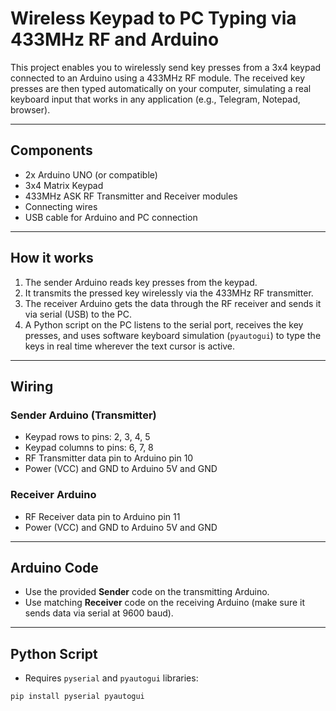 # Wireless Keypad to PC Typing via 433MHz RF and Arduino

This project enables you to wirelessly send key presses from a 3x4 keypad connected to an Arduino using a 433MHz RF module. The received key presses are then typed automatically on your computer, simulating a real keyboard input that works in any application (e.g., Telegram, Notepad, browser).

---

## Components

- 2x Arduino UNO (or compatible)
- 3x4 Matrix Keypad
- 433MHz ASK RF Transmitter and Receiver modules
- Connecting wires
- USB cable for Arduino and PC connection

---

## How it works

1. The sender Arduino reads key presses from the keypad.
2. It transmits the pressed key wirelessly via the 433MHz RF transmitter.
3. The receiver Arduino gets the data through the RF receiver and sends it via serial (USB) to the PC.
4. A Python script on the PC listens to the serial port, receives the key presses, and uses software keyboard simulation (`pyautogui`) to type the keys in real time wherever the text cursor is active.

---

## Wiring

### Sender Arduino (Transmitter)
- Keypad rows to pins: 2, 3, 4, 5
- Keypad columns to pins: 6, 7, 8
- RF Transmitter data pin to Arduino pin 10
- Power (VCC) and GND to Arduino 5V and GND

### Receiver Arduino
- RF Receiver data pin to Arduino pin 11
- Power (VCC) and GND to Arduino 5V and GND

---

## Arduino Code

- Use the provided **Sender** code on the transmitting Arduino.
- Use matching **Receiver** code on the receiving Arduino (make sure it sends data via serial at 9600 baud).

---

## Python Script

- Requires `pyserial` and `pyautogui` libraries:

```bash
pip install pyserial pyautogui
